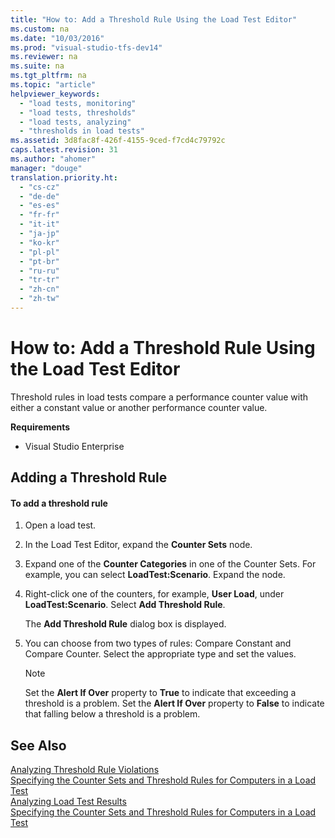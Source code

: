 ```yaml
---
title: "How to: Add a Threshold Rule Using the Load Test Editor"
ms.custom: na
ms.date: "10/03/2016"
ms.prod: "visual-studio-tfs-dev14"
ms.reviewer: na
ms.suite: na
ms.tgt_pltfrm: na
ms.topic: "article"
helpviewer_keywords: 
  - "load tests, monitoring"
  - "load tests, thresholds"
  - "load tests, analyzing"
  - "thresholds in load tests"
ms.assetid: 3d8fac8f-426f-4155-9ced-f7cd4c79792c
caps.latest.revision: 31
ms.author: "ahomer"
manager: "douge"
translation.priority.ht: 
  - "cs-cz"
  - "de-de"
  - "es-es"
  - "fr-fr"
  - "it-it"
  - "ja-jp"
  - "ko-kr"
  - "pl-pl"
  - "pt-br"
  - "ru-ru"
  - "tr-tr"
  - "zh-cn"
  - "zh-tw"
---
```

# How to: Add a Threshold Rule Using the Load Test Editor
Threshold rules in load tests compare a performance counter value with either a constant value or another performance counter value.  
  
 **Requirements**  
  
-   Visual Studio Enterprise  
  
## Adding a Threshold Rule  
  
#### To add a threshold rule  
  
1.  Open a load test.  
  
2.  In the Load Test Editor, expand the **Counter Sets** node.  
  
3.  Expand one of the **Counter Categories** in one of the Counter Sets. For example, you can select **LoadTest:Scenario**. Expand the node.  
  
4.  Right-click one of the counters, for example, **User Load**, under **LoadTest:Scenario**. Select **Add Threshold Rule**.  
  
     The **Add Threshold Rule** dialog box is displayed.  
  
5.  You can choose from two types of rules: Compare Constant and Compare Counter. Select the appropriate type and set the values.  
  
    > [!NOTE]
    >  Set the **Alert If Over** property to **True** to indicate that exceeding a threshold is a problem. Set the **Alert If Over** property to **False** to indicate that falling below a threshold is a problem.  
  
## See Also  
 [Analyzing Threshold Rule Violations](../test/analyzing-threshold-rule-violations-in-load-tests-using-the-load-test-analyzer.md)   
 [Specifying the Counter Sets and Threshold Rules for Computers in a Load Test](../test/specifying-the-counter-sets-and-threshold-rules-for-computers-in-a-load-test.md)   
 [Analyzing Load Test Results](../test/analyzing-load-test-results-using-the-load-test-analyzer.md)   
 [Specifying the Counter Sets and Threshold Rules for Computers in a Load Test](../test/specifying-the-counter-sets-and-threshold-rules-for-computers-in-a-load-test.md)